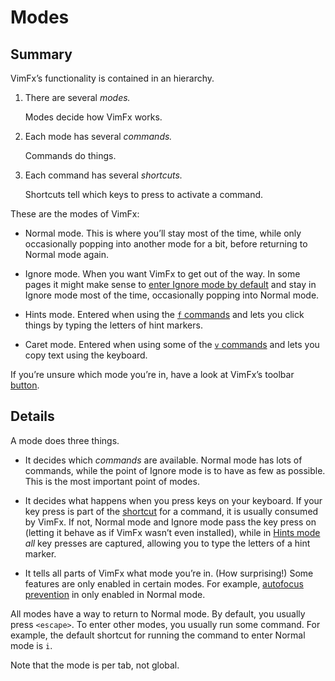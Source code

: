 <!--
This is part of the VimFx documentation.
Copyright Simon Lydell 2016.
See the file README.md for copying conditions.
-->

# Modes

## Summary

VimFx’s functionality is contained in an hierarchy.

1. There are several _modes._

   Modes decide how VimFx works.

2. Each mode has several _commands._

   Commands do things.

3. Each command has several _shortcuts._

   Shortcuts tell which keys to press to activate a command.

These are the modes of VimFx:

- Normal mode. This is where you’ll stay most of the time, while only
  occasionally popping into another mode for a bit, before returning to Normal
  mode again.

- Ignore mode. When you want VimFx to get out of the way. In some pages it might
  make sense to [enter Ignore mode by default][blacklist] and stay in Ignore
  mode most of the time, occasionally popping into Normal mode.

- Hints mode. Entered when using the [`f` commands][f-commands] and lets you
  click things by typing the letters of hint markers.

- Caret mode. Entered when using some of the [`v` commands][v-commands] and lets
  you copy text using the keyboard.

If you’re unsure which mode you’re in, have a look at VimFx’s toolbar [button].


## Details

A mode does three things.

- It decides which _commands_ are available. Normal mode has lots of commands,
  while the point of Ignore mode is to have as few as possible. This is the most
  important point of modes.

- It decides what happens when you press keys on your keyboard. If your key
  press is part of the [shortcut] for a command, it is usually consumed by
  VimFx. If not, Normal mode and Ignore mode pass the key press on (letting it
  behave as if VimFx wasn’t even installed), while in [Hints mode][f-commands]
  _all_ key presses are captured, allowing you to type the letters of a hint
  marker.

- It tells all parts of VimFx what mode you’re in. (How surprising!) Some
  features are only enabled in certain modes. For example, [autofocus
  prevention] in only enabled in Normal mode.

All modes have a way to return to Normal mode. By default, you usually press
`<escape>`. To enter other modes, you usually run some command. For example, the
default shortcut for running the command to enter Normal mode is `i`.

Note that the mode is per tab, not global.


[blacklist]: options.md#blacklist
[autofocus prevention]: options.md#prevent-autofocus
[shortcut]: shortcuts.md
[f-commands]: commands.md#the-f-commands--hints-mode
[v-commands]: commands.md#the-v-commands--caret-mode
[button]: button.md
